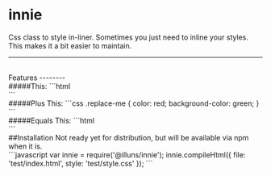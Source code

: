 # innie
Css class to style in-liner. Sometimes you just need to inline your styles. This makes it a bit easier to maintain.

---
<br />
Features
--------
<br />
#####This:
```html
    <div class="class-name class-name-01 #replace-me"></div>
```
<br />
#####Plus This:
```css
    .replace-me {
        color: red;
        background-color: green;
    }
```
<br />
#####Equals This:
```html
    <div class="class-name class-name-01" style="color: red; background-color: green;"></div>
```
<br />
##Installation
Not ready yet for distribution, but will be available via npm when it is.
<br />
```javascript
    var innie      = require('@illuns/innie');
    innie.compileHtml({
        file: 'test/index.html',
        style: 'test/style.css'
    });
```
